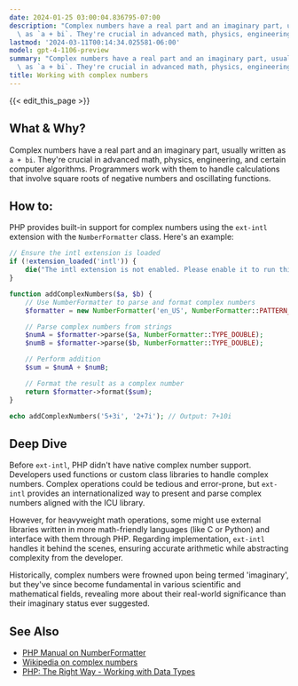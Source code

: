```yaml
---
date: 2024-01-25 03:00:04.836795-07:00
description: "Complex numbers have a real part and an imaginary part, usually written\
  \ as `a + bi`. They're crucial in advanced math, physics, engineering, and certain\u2026"
lastmod: '2024-03-11T00:14:34.025581-06:00'
model: gpt-4-1106-preview
summary: "Complex numbers have a real part and an imaginary part, usually written\
  \ as `a + bi`. They're crucial in advanced math, physics, engineering, and certain\u2026"
title: Working with complex numbers
---
```


{{< edit_this_page >}}

## What & Why?
Complex numbers have a real part and an imaginary part, usually written as `a + bi`. They're crucial in advanced math, physics, engineering, and certain computer algorithms. Programmers work with them to handle calculations that involve square roots of negative numbers and oscillating functions.

## How to:
PHP provides built-in support for complex numbers using the `ext-intl` extension with the `NumberFormatter` class. Here's an example:

```php
// Ensure the intl extension is loaded
if (!extension_loaded('intl')) {
    die("The intl extension is not enabled. Please enable it to run this code.");
}

function addComplexNumbers($a, $b) {
    // Use NumberFormatter to parse and format complex numbers
    $formatter = new NumberFormatter('en_US', NumberFormatter::PATTERN_RULEBASED, 'i = -1;');

    // Parse complex numbers from strings
    $numA = $formatter->parse($a, NumberFormatter::TYPE_DOUBLE);
    $numB = $formatter->parse($b, NumberFormatter::TYPE_DOUBLE);

    // Perform addition
    $sum = $numA + $numB;

    // Format the result as a complex number
    return $formatter->format($sum);
}

echo addComplexNumbers('5+3i', '2+7i'); // Output: 7+10i
```

## Deep Dive
Before `ext-intl`, PHP didn't have native complex number support. Developers used functions or custom class libraries to handle complex numbers. Complex operations could be tedious and error-prone, but `ext-intl` provides an internationalized way to present and parse complex numbers aligned with the ICU library.

However, for heavyweight math operations, some might use external libraries written in more math-friendly languages (like C or Python) and interface with them through PHP. Regarding implementation, `ext-intl` handles it behind the scenes, ensuring accurate arithmetic while abstracting complexity from the developer.

Historically, complex numbers were frowned upon being termed 'imaginary', but they've since become fundamental in various scientific and mathematical fields, revealing more about their real-world significance than their imaginary status ever suggested.

## See Also
- [PHP Manual on NumberFormatter](https://www.php.net/manual/en/class.numberformatter.php)
- [Wikipedia on complex numbers](https://en.wikipedia.org/wiki/Complex_number)
- [PHP: The Right Way - Working with Data Types](https://phptherightway.com/#data_types)
